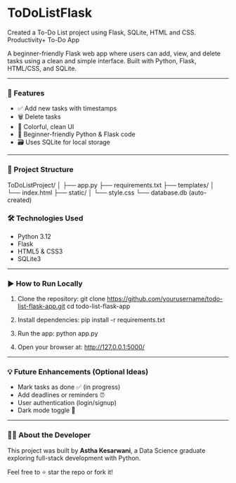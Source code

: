 # ToDoListFlask
Created a To-Do List project using Flask, SQLite, HTML and CSS.
Productivity+ To-Do App

A beginner-friendly Flask web app where users can add, view, and delete tasks using a clean and simple interface. Built with Python, Flask, HTML/CSS, and SQLite.

---

### 🚀 Features

- ✅ Add new tasks with timestamps
- 🗑️ Delete tasks
- 🎨 Colorful, clean UI
- 🧠 Beginner-friendly Python & Flask code
- 🗃️ Uses SQLite for local storage

---

### 📂 Project Structure

ToDoListProject/
│
├── app.py
├── requirements.txt
├── templates/
│ └── index.html
├── static/
│ └── style.css
└── database.db (auto-created)



### 🛠️ Technologies Used

- Python 3.12
- Flask
- HTML5 & CSS3
- SQLite3

---

### ▶️ How to Run Locally

1. Clone the repository:
git clone https://github.com/yourusername/todo-list-flask-app.git
cd todo-list-flask-app



2. Install dependencies:
pip install -r requirements.txt



3. Run the app:
python app.py



4. Open your browser at:
http://127.0.0.1:5000/



---

### 💡 Future Enhancements (Optional Ideas)

- Mark tasks as done ✅ (in progress)
- Add deadlines or reminders ⏰
- User authentication (login/signup)
- Dark mode toggle 🌙

---

### 🙋‍♀️ About the Developer

This project was built by **Astha Kesarwani**, a Data Science graduate exploring full-stack development with Python.

Feel free to ⭐ star the repo or fork it!
